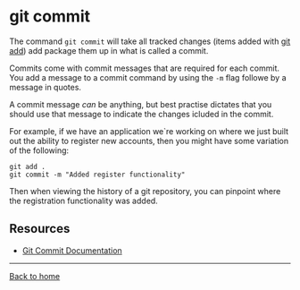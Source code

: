 # git commit

The command `git commit` will take all tracked changes (items added with [git add](./Add.md)) add package them up in what is called a commit.

Commits come with commit messages that are required for each commit. You add a message to a commit command by using the `-m` flag followe by a message in quotes.

A commit message _can_ be anything, but best practise dictates that you should use that message to indicate the changes icluded in the commit.

For example, if we have an application we`re working on where we just built out the ability to register new accounts, then you might have some variation of the following:

```
git add .
git commit -m "Added register functionality"
```

Then when viewing the history of a git repository, you can pinpoint where the registration functionality was added.

## Resources

- [Git Commit Documentation](https://git-scm.com/docs/git-commit)

---

[Back to home](../README.md)